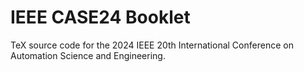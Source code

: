 # IEEE CASE24 Booklet
TeX source code for the 2024 IEEE 20th International Conference on Automation Science and Engineering.
